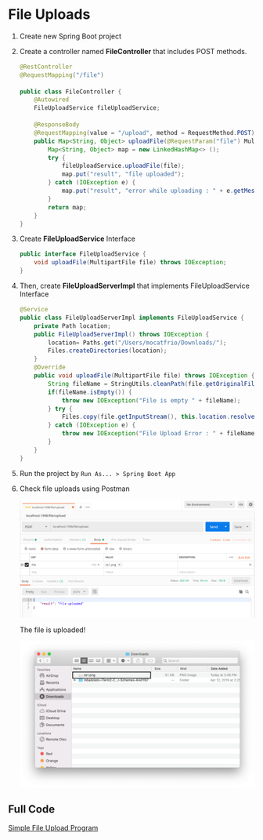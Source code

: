 # File Uploads

1. Create new Spring Boot project
2. Create a controller named **FileController** that includes POST methods.
   
    ```java
    @RestController
    @RequestMapping("/file")

    public class FileController {
        @Autowired
        FileUploadService fileUploadService;
        
        @ResponseBody
        @RequestMapping(value = "/upload", method = RequestMethod.POST)
        public Map<String, Object> uploadFile(@RequestParam("file") MultipartFile file) {
            Map<String, Object> map = new LinkedHashMap<> ();
            try {
                fileUploadService.uploadFile(file);
                map.put("result", "file uploaded");
            } catch (IOException e) {
                map.put("result", "error while uploading : " + e.getMessage());
            }
            return map;
        }
    }
    ```
3. Create **FileUploadService** Interface
    ```java
    public interface FileUploadService {
        void uploadFile(MultipartFile file) throws IOException;
    }
    ```
4. Then, create **FileUploadServerImpl** that implements FileUploadService Interface
    ```java
    @Service
    public class FileUploadServerImpl implements FileUploadService {
        private Path location;
        public FileUploadServerImpl() throws IOException {
            location= Paths.get("/Users/mocatfrio/Downloads/");
            Files.createDirectories(location);
        }
        @Override
        public void uploadFile(MultipartFile file) throws IOException {
            String fileName = StringUtils.cleanPath(file.getOriginalFilename());
            if(fileName.isEmpty()) {
                throw new IOException("File is empty " + fileName);
            } try {
                Files.copy(file.getInputStream(), this.location.resolve(fileName), StandardCopyOption.REPLACE_EXISTING);
            } catch (IOException e) {
                throw new IOException("File Upload Error : " + fileName);
            }
        }
    }
    ```
5. Run the project by `Run As... > Spring Boot App`
6. Check file uploads using Postman
       
    ![ss12](/img/ss12.png)

    The file is uploaded!

    ![ss13](/img/ss13.png)

## Full Code

[Simple File Upload Program](book-management/)